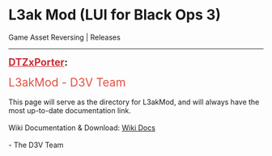 # L3ak Mod (LUI for Black Ops 3)
Game Asset Reversing | Releases

---
<strong style="font-size: 1.4em;"><span style="text-decoration: underline;text-decoration-color: #CB2D36;"><span style="color:#CB2D36;">DTZxPorter</span></span>:</strong>

<p><span style="color:rgb(226, 80, 65);"><span style="font-size:1.6em;">L3akMod - D3V Team</span></span><br /><br />This page will serve as the directory for L3akMod, and will always have the most up-to-date documentation link.<br /><br />Wiki Documentation &amp; Download: <a href="https://wiki.modme.co/wiki/black_ops_3/Lua-(LUI).html">Wiki Docs</a><br /><br />- The D3V Team</p>
